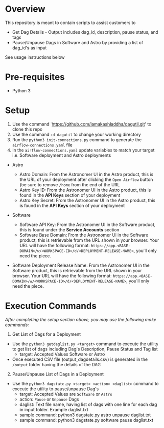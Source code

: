 # Overview
This repository is meant to contain scripts to assist customers to 
- Get Dag Details - Output includes dag_id, description, pause status, and tags
- Pause/Unpause Dags in Software and Astro by providing a list of dag_id's as input

See usage instructions below

# Pre-requisites
- Python 3

# Setup
  1. Use the command 'https://github.com/iamakashladdha/dagutil.git' to clone this repo
  2. Use the command `cd dagutil` to change your working directory
  3. Run the `python3 init-connections.py` command to generate the `airflow-connections.yaml` file
  4. In the `airflow-connections.yaml` update variables to match your target i.e. Software deployment and Astro deployments
 
  - Astro
    - Astro Domain: From the Astronomer UI in the Astro product, this is the URL of your deployment after clicking the `Open Airflow` button (be sure to remove `/home` from the end of the URL
    - Astro Key ID: From the Astronomer UI in the Astro product, this is found in the **API Keys** section of your deployment
    - Astro Key Secret: From the Astronomer UI in the Astro product, this is found in the **API Keys** section of your deployment
  
  - Software
    - Software API Key: From the Astronomer UI in the Software product, this is found under the **Service Accounts** section
    - Software Base Domain: From the Astronomer UI in the Software product, this is retrievable from the URL shown in your browser. Your URL will have the following format: `https://app.<BASE-DOMAIN>/w/<WORKSPACE-ID>/d/<DEPLOYMENT-RELEASE-NAME>`, you'll only need the <BASE-DOMAIN> piece.
  - Software Deployment Release Name: From the Astronomer UI in the Software product, this is retrievable from the URL shown in your browser. Your URL will have the following format: `https://app.<BASE-DOMAIN>/w/<WORKSPACE-ID>/d/<DEPLOYMENT-RELEASE-NAME>`,  you'll only need the <RELEASE-NAME> piece.

# Execution Commands
*After completing the setup section above, you may use the following make commands:*

1. Get List of Dags for a Deployment
- Use the `python3 getdaglist.py <target>` command to execute the utility to get list of dags including Dag's Description, Pause Status and Tag list
    - target: Accepted Values Software or Astro
- Once executed CSV file (output_dagdetails.csv) is generated in the `/output` folder having the details of the DAG

2. Pause/Unpause List of Dags in a Deployment
- Use the `python3 dagstate.py <target> <action> <daglist>` command to execute the utility to pause/unpause Dag's
    - target: Accepted Values are `Software` or `Astro`
    - action: `Pause` or `Unpause` Dags
    - daglist: Text file name, having list of dags with one line for each dag in input folder. Example daglist.txt
    - sample command: python3 dagstate.py astro unpause daglist.txt 
    - sample command: python3 dagstate.py software pause daglist.txt
